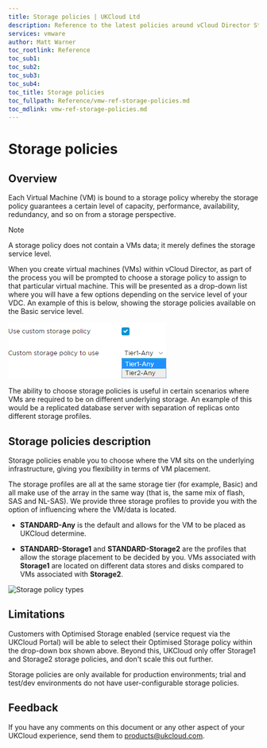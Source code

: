 ```yaml
---
title: Storage policies | UKCloud Ltd
description: Reference to the latest policies around vCloud Director Storage
services: vmware
author: Matt Warner
toc_rootlink: Reference
toc_sub1: 
toc_sub2:
toc_sub3:
toc_sub4:
toc_title: Storage policies
toc_fullpath: Reference/vmw-ref-storage-policies.md
toc_mdlink: vmw-ref-storage-policies.md
---
```


# Storage policies

## Overview

Each Virtual Machine (VM) is bound to a storage policy whereby the storage policy guarantees a certain level of capacity, performance, availability, redundancy, and so on from a storage perspective.

> [!NOTE]
> A storage policy does not contain a VMs data; it merely defines the storage service level.

When you create virtual machines (VMs) within vCloud Director, as part of the process you will be prompted to choose a storage policy to assign to that particular virtual machine. This will be presented as a drop-down list where you will have a few options depending on the service level of your VDC. An example of this is below, showing the storage policies available on the Basic service level.

![Storage policy list](images/vmw-vcd-storage-policies.png)

The ability to choose storage policies is useful in certain scenarios where VMs are required to be on different underlying storage. An example of this would be a replicated database server with separation of replicas onto different storage profiles.

## Storage policies description

Storage policies enable you to choose where the VM sits on the underlying infrastructure, giving you flexibility in terms of VM placement.

The storage profiles are all at the same storage tier (for example, Basic) and all make use of the array in the same way (that is, the same mix of flash, SAS and NL-SAS). We provide three storage profiles to provide you with the option of influencing where the VM/data is located.

- **STANDARD-Any** is the default and allows for the VM to be placed as UKCloud determine.

- **STANDARD-Storage1** and **STANDARD-Storage2** are the profiles that allow the storage placement to be decided by you. VMs associated with **Storage1** are located on different data stores and disks compared to VMs associated with **Storage2**.

![Storage policy types](images/vmw-storage-policy-types.png)

## Limitations

Customers with Optimised Storage enabled (service request via the UKCloud Portal) will be able to select their Optimised Storage policy within the drop-down box shown above. Beyond this, UKCloud only offer Storage1 and Storage2 storage policies, and don't scale this out further.

Storage policies are only available for production environments; trial and test/dev environments do not have user-configurable storage policies.

## Feedback

If you have any comments on this document or any other aspect of your UKCloud experience, send them to <products@ukcloud.com>.